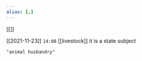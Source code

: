 ```yaml
---
alias: [,]
---
```

[[]]

[[2021-11-23]] `14:08` [[livestock]]
it is a state subject
```query
"animal husbandry"
```